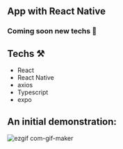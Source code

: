 ## App with React Native

### Coming soon new techs 🚧

## Techs ⚒

- React
- React Native
- axios
- Typescript
- expo

## An initial demonstration:

![ezgif com-gif-maker](https://user-images.githubusercontent.com/84200694/195238388-859cd7c6-3f8a-4916-ab2a-2d766c81e671.gif)
